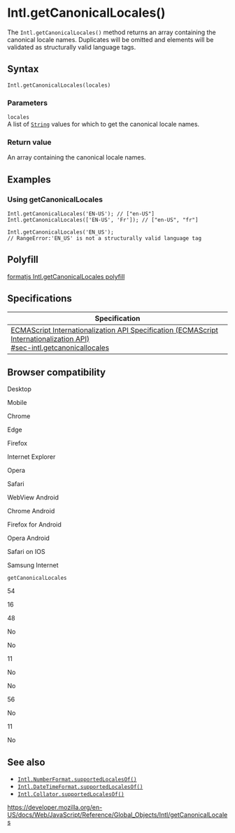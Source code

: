 Intl.getCanonicalLocales()
==========================

The `Intl.getCanonicalLocales()` method returns an array containing the canonical locale names. Duplicates will be omitted and elements will be validated as structurally valid language tags.

Syntax
------

    Intl.getCanonicalLocales(locales)

### Parameters

`locales`  
A list of [`String`](../string) values for which to get the canonical locale names.

### Return value

An array containing the canonical locale names.

Examples
--------

### Using getCanonicalLocales

    Intl.getCanonicalLocales('EN-US'); // ["en-US"]
    Intl.getCanonicalLocales(['EN-US', 'Fr']); // ["en-US", "fr"]

    Intl.getCanonicalLocales('EN_US');
    // RangeError:'EN_US' is not a structurally valid language tag

Polyfill
--------

[formatjs Intl.getCanonicalLocales polyfill](https://formatjs.io/docs/polyfills/intl-getcanonicallocales)

Specifications
--------------

<table><thead><tr class="header"><th>Specification</th></tr></thead><tbody><tr class="odd"><td><a href="https://tc39.es/ecma402/#sec-intl.getcanonicallocales">ECMAScript Internationalization API Specification (ECMAScript Internationalization API)<br />
<span class="small">#sec-intl.getcanonicallocales</span></a></td></tr></tbody></table>

Browser compatibility
---------------------

Desktop

Mobile

Chrome

Edge

Firefox

Internet Explorer

Opera

Safari

WebView Android

Chrome Android

Firefox for Android

Opera Android

Safari on IOS

Samsung Internet

`getCanonicalLocales`

54

16

48

No

No

11

No

No

56

No

11

No

See also
--------

-   [`Intl.NumberFormat.supportedLocalesOf()`](numberformat/supportedlocalesof)
-   [`Intl.DateTimeFormat.supportedLocalesOf()`](datetimeformat/supportedlocalesof)
-   [`Intl.Collator.supportedLocalesOf()`](collator/supportedlocalesof)

<a href="https://developer.mozilla.org/en-US/docs/Web/JavaScript/Reference/Global_Objects/Intl/getCanonicalLocales" class="_attribution-link">https://developer.mozilla.org/en-US/docs/Web/JavaScript/Reference/Global_Objects/Intl/getCanonicalLocales</a>
